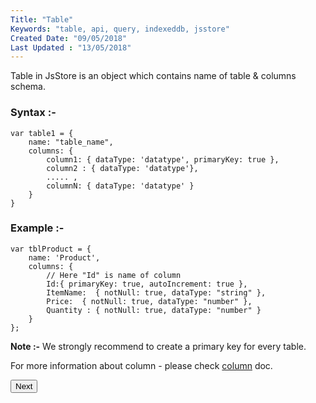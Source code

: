 ```yaml
---
Title: "Table"
Keywords: "table, api, query, indexeddb, jsstore"
Created Date: "09/05/2018"
Last Updated : "13/05/2018"
---
```


Table in JsStore is an object which contains name of table & columns schema.

### Syntax :- 

```
var table1 = {
    name: "table_name",
    columns: {
        column1: { dataType: 'datatype', primaryKey: true },
        column2 : { dataType: 'datatype'},
        ..... ,
        columnN: { dataType: 'datatype' }
    }
}
```

### Example :-

```
var tblProduct = {
    name: 'Product',
    columns: {
        // Here "Id" is name of column 
        Id:{ primaryKey: true, autoIncrement: true },
        ItemName:  { notNull: true, dataType: "string" },
        Price:  { notNull: true, dataType: "number" },
        Quantity : { notNull: true, dataType: "number" }
    }
};
```
**Note :-** We strongly recommend to create a primary key for every table.

For more information about column - please check [column](/tutorial/column) doc.

<p class="margin-top-40px center-align">
    <button class="btn info btnNext">Next</button>
</p>